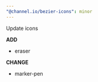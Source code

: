 ```yaml
---
"@channel.io/bezier-icons": minor
---
```


Update icons

**ADD**

- eraser

**CHANGE**

- marker-pen
